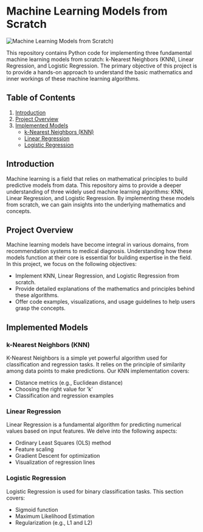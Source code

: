 # Machine Learning Models from Scratch

![Machine Learning Models from Scratch](https://devtechnosys.com/insights/wp-content/uploads/2022/03/develop-a-machine-learning-model.png))

This repository contains Python code for implementing three fundamental machine learning models from scratch: k-Nearest Neighbors (KNN), Linear Regression, and Logistic Regression. The primary objective of this project is to provide a hands-on approach to understand the basic mathematics and inner workings of these machine learning algorithms.

## Table of Contents
1. [Introduction](#introduction)
2. [Project Overview](#project-overview)
3. [Implemented Models](#implemented-models)
    - [k-Nearest Neighbors (KNN)](#k-nearest-neighbors-knn)
    - [Linear Regression](#linear-regression)
    - [Logistic Regression](#logistic-regression)

## Introduction

Machine learning is a field that relies on mathematical principles to build predictive models from data. This repository aims to provide a deeper understanding of three widely used machine learning algorithms: KNN, Linear Regression, and Logistic Regression. By implementing these models from scratch, we can gain insights into the underlying mathematics and concepts.

## Project Overview

Machine learning models have become integral in various domains, from recommendation systems to medical diagnosis. Understanding how these models function at their core is essential for building expertise in the field. In this project, we focus on the following objectives:

- Implement KNN, Linear Regression, and Logistic Regression from scratch.
- Provide detailed explanations of the mathematics and principles behind these algorithms.
- Offer code examples, visualizations, and usage guidelines to help users grasp the concepts.

## Implemented Models

### k-Nearest Neighbors (KNN)

K-Nearest Neighbors is a simple yet powerful algorithm used for classification and regression tasks. It relies on the principle of similarity among data points to make predictions. Our KNN implementation covers:

- Distance metrics (e.g., Euclidean distance)
- Choosing the right value for 'k'
- Classification and regression examples

### Linear Regression

Linear Regression is a fundamental algorithm for predicting numerical values based on input features. We delve into the following aspects:

- Ordinary Least Squares (OLS) method
- Feature scaling
- Gradient Descent for optimization
- Visualization of regression lines

### Logistic Regression

Logistic Regression is used for binary classification tasks. This section covers:

- Sigmoid function
- Maximum Likelihood Estimation
- Regularization (e.g., L1 and L2)
